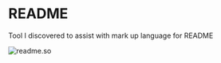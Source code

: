 # README

Tool I discovered to assist with mark up language for README

![readme.so](https://readme.so/_next/image?url=%2Fscreenshot.png&w=1200&q=75)
